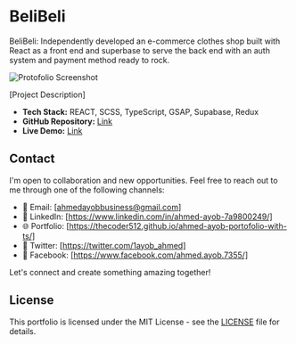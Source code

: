 # BeliBeli

BeliBeli: Independently developed an e-commerce clothes shop built with React as a front end and superbase to serve the back end with an auth system and payment method ready to rock. 

![Protofolio Screenshot](https://zpgqhogoevbgpxustvmo.supabase.co/storage/v1/object/public/produc_imgs/products/Screenshot%202024-02-13%20223214.png?t=2024-02-13T20%3A40%3A45.780Z)

[Project Description]

-   **Tech Stack:** REACT, SCSS, TypeScript, GSAP, Supabase, Redux
-   **GitHub Repository:** [Link]([https://github.com/thecoder512/ahmed-ayob-portofolio-with-ts](https://github.com/thecoder512/BeliBeli.com))
-   **Live Demo:** [Link]([belibeli.vercel.app](https://belibeli.vercel.app/))

## Contact

I'm open to collaboration and new opportunities. Feel free to reach out to me through one of the following channels:

-   📧 Email: [ahmedayobbusiness@gmail.com]
-   💼 LinkedIn: [https://www.linkedin.com/in/ahmed-ayob-7a9800249/]
-   🌐 Portfolio: [https://thecoder512.github.io/ahmed-ayob-portofolio-with-ts/]
-   📱 Twitter: [https://twitter.com/1ayob_ahmed]
-   📱 Facebook: [https://www.facebook.com/ahmed.ayob.7355/]

Let's connect and create something amazing together!

## License

This portfolio is licensed under the MIT License - see the [LICENSE](LICENSE) file for details.
